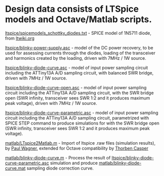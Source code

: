# Design data consists of LTSpice models and Octave/Matlab scripts.

[ltspice/spicemodels_schottky_diodes.txt](https://github.com/bubnikv/BlinkySWR/design/ltspice/spicemodels_schottky_diodes.txt) - SPICE model of 1N5711 diode, from [ltwiki.org](http://ltwiki.org/files/LTspiceIV/Vendor%20List/Diodes%20Incorporated/Spice/spicemodels_schottky_diodes.txt)

[ltspice/blinky-power-supply.asc](https://github.com/bubnikv/BlinkySWR/design/ltspice/blinky-power-supply.asc) - model of the DC power recovery, to be used for assessing currents through the diodes, loading of the transceiver and harmonics created by the loading, driven with 7MHz / 1W source.

[ltspice/blinky-diode-curve.asc](https://github.com/bubnikv/BlinkySWR/design/ltspice/blinky-diode-curve.asc) - model of input power sampling circuit including the ATTiny13A A/D sampling circuit, with balanced SWR bridge, driven with 7MHz / 1W source.

[ltspice/blinky-diode-curve-open.asc](https://github.com/bubnikv/BlinkySWR/design/ltspice/blinky-diode-curve-open.asc) - model of input power sampling circuit including the ATTiny13A A/D sampling circuit, with the SWR bridge open (SWR infinity, transceiver sees SWR 1:2 and it produces maximum peak voltage), driven with 7MHz / 1W source.

[ltspice/blinky-diode-curve-parametric.asc](https://github.com/bubnikv/BlinkySWR/design/ltspice/blinky-diode-curve-parametric.asc) - model of input power sampling circuit including the ATTiny13A A/D sampling circuit, parametrized with SPICE STEP command to produce simulations for with the SWR bridge open (SWR infinity, transceiver sees SWR 1:2 and it produces maximum peak voltage).

[matlab/LTspice2Matlab.m](https://github.com/bubnikv/BlinkySWR/design/matlab/LTspice2Matlab.m) - 
Import of ltspice .raw files (simulation results), by [Paul Wagner](https://www.mathworks.com/matlabcentral/fileexchange/23394-fast-import-of-compressed-binary-raw-files-created-with-ltspice-circuit-simulator?focused=5113448&tab=function), extended for Octave compatibility by [Thorben Casper](https://github.com/tc88/ANTHEM/blob/master/src/LTspice2Matlab.m)

[matlab/blinky-diode-curve.m](https://github.com/bubnikv/BlinkySWR/design/matlab/blinky-diode-curve.m) - Process the result of [ltspice/blinky-diode-curve-parametric.asc](https://github.com/bubnikv/BlinkySWR/design/ltspice/blinky-diode-curve-parametric.asc) simulation and produce 
[matlab/blinky-diode-curve.mat](https://github.com/bubnikv/BlinkySWR/design/matlab/blinky-diode-curve.mat) sampling diode correction curve.
